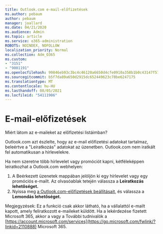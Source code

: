 ```yaml
---
title: Outlook.com e-mail-előfizetések
ms.author: pebaum
author: pebaum
manager: joallard
ms.date: 04/21/2020
ms.audience: Admin
ms.topic: article
ms.service: o365-administration
ROBOTS: NOINDEX, NOFOLLOW
localization_priority: Normal
ms.collection: Adm_O365
ms.custom:
- "3151"
- "9001191"
ms.openlocfilehash: 99846eb93c3bc4c46120a6650d4cfe0910a358b1b0c43147f5723d3e09b91fa4
ms.sourcegitcommit: b5f7da89a650d2915dc652449623c78be6247175
ms.translationtype: MT
ms.contentlocale: hu-HU
ms.lasthandoff: 08/05/2021
ms.locfileid: "54111906"
---
```

# <a name="email-subscriptions"></a>E-mail-előfizetések

Miért látom az e-maileket az előfizetési listáimban?

Outlook.com azt észlelte, hogy az e-mail előfizetési adatokat tartalmaz, beleértve a "Leiratkozás" adatokat az üzenetben. Outlook.com nem iratkált fel automatikusan a hírlevelekre.

Ha nem szeretne több hírlevelet vagy promóciót kapni, kétféleképpen leiratkozhat a Outlook.com webhelyen:
1. A Beérkezett üzenetek mappában jelöljön ki egy hírlevelet vagy egy promóciós e-mailt. Az olvasóablak tetején válassza a **Leiratkozás lehetőséget.**
2. Nyissa meg [a Outlook.com-előfizetések beállításait,](https://go.microsoft.com/fwlink/?linkid=2110887) és válassza a **Lemondás lehetőséget.**

Megjegyzések: Ez a funkció csak akkor látható, ha a vállalattól e-mailt kapott, amely feliratkozott e-maileket küldött.
Ha a lekérdezése fizetett Microsoft 365, akkor a vagy a További tudnivalók a [https://account.microsoft.com/services](https://go.microsoft.com/fwlink/?linkid=2110888) Microsoft 365. [](https://products.office.com/compare-all-microsoft-office-products?tab=1&WT.mc_id=PROD_OL-Web_Support_O365NewValue_Upgrade)
  